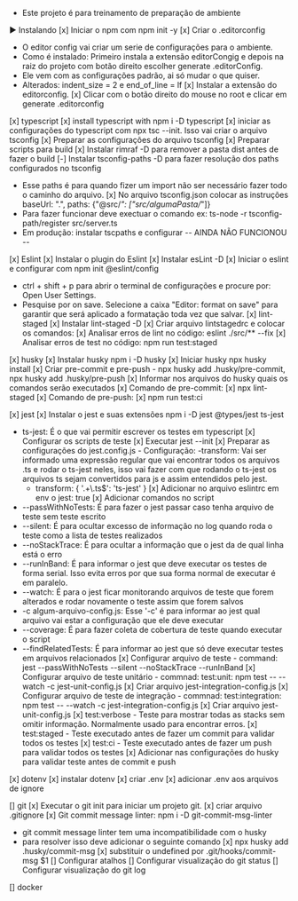 - Este projeto é para treinamento de preparação de ambiente
 
► Instalando
 [x] Iniciar o npm com npm init -y
 [x] Criar o .editorconfig
  - O editor config vai criar um serie de configurações para o ambiente.
  - Como é instalado: Primeiro instala a extensão editorCongig e depois na raiz do projeto com botão direito escolher generate .editorConfig.
  - Ele vem com as configurações padrão, ai só mudar o que quiser.
  - Alterados: indent_size = 2 e end_of_line = lf
  [x] Instalar a extensão do editorconfig.
  [x] Clicar com o botão direito do mouse no root e clicar em generate .editorconfig

 [x] typescript
  [x] install typescript with npm i -D typescript
  [x] iniciar as configurações do typescript com npx tsc --init. Isso vai criar o arquivo tsconfig
  [x] Preparar as configurações do arquivo tsconfig
  [x] Preparar scripts para build
  [x] Instalar rimraf -D para remover a pasta dist antes de fazer o build
  [-] Instalar tsconfig-paths -D para fazer resolução dos paths configurados no tsconfig
   - Esse paths é para quando fizer um import não ser necessário fazer todo o caminho do arquivo.
   [x] No arquivo tsconfig.json colocar as instruções baseUrl: ".", paths: {"@src/*": ["src/algumaPasta/*"]}
   - Para fazer funcionar deve exectuar o comando ex: ts-node -r tsconfig-path/register src/server.ts
   - Em produção: instalar tscpaths e configurar -- AINDA NÃO FUNCIONOU --

 [x] Eslint
  [x] Instalar o plugin do Eslint
  [x] Instalar esLint -D
  [x] Iniciar o eslint e configurar com npm init @eslint/config
  - ctrl + shift + p para abrir o terminal de configurações e procure por: Open User Settings.
  - Pesquise por on save. Selecione a caixa "Editor: format on save" para garantir que será aplicado a formatação toda vez que salvar.
  [x] lint-staged
   [x] Instalar lint-staged -D
   [x] Criar arquivo lintstagedrc e colocar os comandos:
    [x] Analisar erros de lint no código: eslint ./src/** --fix
    [x] Analisar erros de test no código: npm run test:staged

 [x] husky
  [x] Instalar husky npm i -D husky
  [x] Iniciar husky npx husky install
  [x] Criar pre-commit e pre-push - npx husky add .husky/pre-commit, npx husky add .husky/pre-push
  [x] Informar nos arquivos do husky quais os comandos serão executados
   [x] Comando de pre-commit: 
    [x] npx lint-staged
   [x] Comando de pre-push: 
    [x] npm run test:ci

 [x] jest
  [x] Instalar o jest e suas extensões npm i -D jest @types/jest ts-jest
   - ts-jest: É o que vai permitir escrever os testes em typescript
  [x] Configurar os scripts de teste
   [x] Executar jest --init
   [x] Preparar as configurações do jest.config.js
    - Configuração: 
     -transform: Vai ser informado uma expressão regular que vai encontrar todos os arquivos .ts e rodar o ts-jest neles, isso vai fazer com que rodando o ts-jest os arquivos ts sejam convertidos para js e assim entendidos pelo jest.
     - transform: { '.+\\.ts$': 'ts-jest' }
  [x] Adicionar no arquivo eslintrc em env o jest: true
  [x] Adicionar comandos no script
   - --passWithNoTests: É para fazer o jest passar caso tenha arquivo de teste sem teste escrito 
   - --silent: É para ocultar excesso de informação no log quando roda o teste como a lista de testes realizados
   - --noStackTrace: É para ocultar a informação que o jest da de qual linha está o erro
   - --runInBand: É para informar o jest que deve executar os testes de forma serial. Isso evita erros por que sua forma normal de executar é em paralelo.
   - --watch: É para o jest ficar monitorando arquivos de teste que forem alterados e rodar novamente o teste assim que forem salvos
   - -c algum-arquivo-config.js: Esse '-c' é para informar ao jest qual arquivo vai estar a configuração que ele deve executar
   - --coverage: É para fazer coleta de cobertura de teste quando executar o script
   - --findRelatedTests: É para informar ao jest que só deve executar testes em arquivos relacionados
   [x] Configurar arquivo de teste
    - command: jest --passWithNoTests --silent --noStackTrace --runInBand
   [x] Configurar arquivo de teste unitário
    - commnad: test:unit: npm test -- --watch -c jest-unit-config.js
    [x] Criar arquivo jest-integration-config.js
   [x] Configurar arquivo de teste de integração
    - commnad: test:integration: npm test -- --watch -c jest-integration-config.js
    [x] Criar arquivo jest-unit-config.js
   [x] test:verbose
    - Teste para mostrar todas as stacks sem omitir informação. Normalmente usado para encontrar erros.
   [x] test:staged
    - Teste executado antes de fazer um commit para validar todos os testes
   [x] test:ci
    - Teste executado antes de fazer um push para validar todos os testes
  [x] Adicionar nas configurações do husky para validar teste antes de commit e push

 [x] dotenv
  [x] instalar dotenv
  [x] criar .env
  [x] adicionar .env aos arquivos de ignore

 [] git
  [x] Executar o git init para iniciar um projeto git.
  [x] criar arquivo .gitignore
  [x] Git commit message linter: npm i -D git-commit-msg-linter
   - git commit message linter tem uma incompatibilidade com o husky
   - para resolver isso deve adicionar o seguinte comando
    [x] npx husky add .husky/commit-msg 
    [x] substituir o undefined por .git/hooks/commit-msg \$1
  [] Configurar atalhos
  [] Configurar visualização do git status
  [] Configurar visualização do git log

 [] docker